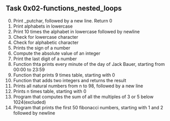 ## Task 0x02-functions_nested_loops
  0. Print _putchar, followed by a new line. Return 0
  1. Print alphabets in lowercase
  2. Print 10 times the alphabet in lowercase followed by newline
  3. Check for lowercase character
  4. Check for alphabetic character
  5. Prints the sign of a number
  6. Compute the absolute value of an integer
  7. Print the last digit of a number
  8. Function thta prints every minute of the day of Jack Bauer, starting from 00:00 to 23:59
  9. Function that prints 9 times table, starting with 0
  10. Function that adds two integers and returns the result
  11. Prints all natural numbers from n to 98, followed by a new line
  12. Prints n times table, starting with 0
  13. Program that computes the sum of all the multiples of 3 or 5 below 1024(excluded)
  14. Program that prints the first 50 fibonacci numbers, starting with 1 and 2 followed by newline
